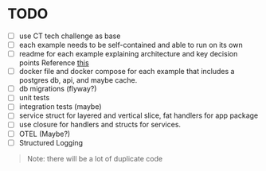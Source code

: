 # TODO

- [ ] use CT tech challenge as base
- [ ] each example needs to be self-contained and able to run on its own
- [ ] readme for each example explaining architecture and key decision points
  Reference [this](https://github.com/jha-captech/Go-Microservice-Template)
- [ ] docker file and docker compose for each example that includes a postgres db, api, and maybe
  cache.
- [ ] db migrations (flyway?)
- [ ] unit tests
- [ ] integration tests (maybe)
- [ ] service struct for layered and vertical slice, fat handlers for app package
- [ ] use closure for handlers and structs for services.
- [ ] OTEL (Maybe?)
- [ ] Structured Logging

> Note: there will be a lot of duplicate code